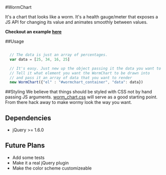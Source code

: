 #WormChart

It's a chart that looks like a worm.  It's a health gauge/meter that
exposes a JS API for changing its value and animates smoothly between values.  

**Checkout an example [here](https://waynemak.github.com/wormchart)**

##Usage
```javascript

  // The data is just an array of percentages.
  var data = [25, 34, 16, 25]

  // It's easy. Just new up the object passing it the data you want to display
  // Tell it what element you want the WormChart to be drawn into
  // and pass it an array of data that you want to render
  new WormChart({"el" : "#wormchart_container", "data": data})

```

##Styling
We believe that things should be styled with CSS not by hand passing JS
arguments. [worm_chart.css](https://github.com/waynemak/WormChart/blob/master/worm_chart.css) will serve as a good starting point. From there hack away to make wormy look the way you want.

## Dependencies
* jQuery >= 1.6.0

## Future Plans

* Add some tests
* Make it a real jQuery plugin
* Make the color scheme customizeable
